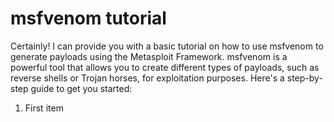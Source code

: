 # msfvenom tutorial
Certainly! I can provide you with a basic tutorial on how to use msfvenom to generate payloads using the Metasploit Framework. msfvenom is a powerful tool that allows you to create different types of payloads, such as reverse shells or Trojan horses, for exploitation purposes. Here's a step-by-step guide to get you started:
1. First item
